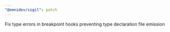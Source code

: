 ```yaml
---
"@omnidev/sigil": patch
---
```


Fix type errors in breakpoint hooks preventing type declaration file emission
